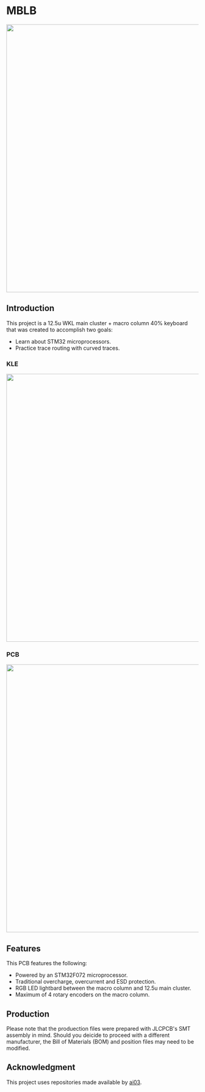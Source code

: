 # MBLB

<img src="https://github.com/melonbred/open-source-projects/blob/main/keyboards/mblb/images/mblb_assembled.jpg?raw=true)" width="700px" />

## Introduction

This project is a 12.5u WKL main cluster + macro column 40% keyboard that was created to accomplish two goals:
- Learn about STM32 microprocessors.
- Practice trace routing with curved traces.

### KLE
<img src="https://github.com/melonbred/open-source-projects/blob/main/keyboards/mblb/images/mblb_kle.png?raw=true" width="700px" />

### PCB
<img src="https://github.com/melonbred/open-source-projects/blob/main/keyboards/mblb/images/mblb_pcb.png?raw=true" width="700px" />

## Features
This PCB features the following:
- Powered by an STM32F072 microprocessor.
- Traditional overcharge, overcurrent and ESD protection.
- RGB LED lightbard between the macro column and 12.5u main cluster.
- Maximum of 4 rotary encoders on the macro column.



## Production
Please note that the produection files were prepared with JLCPCB's SMT assembly in mind. Should you deicide to proceed with a different manufacturer, the Bill of Materials (BOM) and position files may need to be modified.



## Acknowledgment

This project uses repositories made available by [ai03](https://github.com/ai03-2725/).
